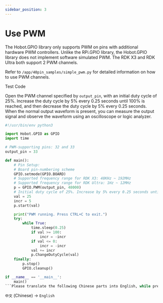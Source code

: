 ```yaml
---
sidebar_position: 3
---
```

# Use PWM

The Hobot.GPIO library only supports PWM on pins with additional hardware PWM controllers. Unlike the RPi.GPIO library, the Hobot.GPIO library does not implement software simulated PWM. The RDK X3 and RDK Ultra both support 2 PWM channels.

Refer to `/app/40pin_samples/simple_pwm.py` for detailed information on how to use PWM channels.

Test Code

Open the PWM channel specified by `output_pin`, with an initial duty cycle of 25%. Increase the duty cycle by 5% every 0.25 seconds until 100% is reached, and then decrease the duty cycle by 5% every 0.25 seconds. When the normal output waveform is present, you can measure the output signal and observe the waveform using an oscilloscope or logic analyzer.

```python
#!/usr/bin/env python3

import Hobot.GPIO as GPIO
import time

# PWM-supporting pins: 32 and 33
output_pin = 33

def main():
    # Pin Setup:
    # Board pin-numbering scheme
    GPIO.setmode(GPIO.BOARD)
    # Supported frequency range for RDK X3: 48KHz ~ 192MHz
    # Supported frequency range for RDK Ultra: 1Hz ~ 12MHz
    p = GPIO.PWM(output_pin, 48000)
    # Initial duty cycle of 25%. Increase by 5% every 0.25 seconds until 100% is reached, then decrease by 5% every 0.25 seconds
    val = 25
    incr = 5
    p.start(val)

    print("PWM running. Press CTRL+C to exit.")
    try:
        while True:
            time.sleep(0.25)
            if val >= 100:
                incr = -incr
            if val <= 0:
                incr = -incr
            val += incr
            p.ChangeDutyCycle(val)
    finally:
        p.stop()
        GPIO.cleanup()

if __name__ == '__main__':
    main()
```Please translate the following Chinese parts into English, while preserving the original format and content: 
```

`中文` (Chinese) → `English`